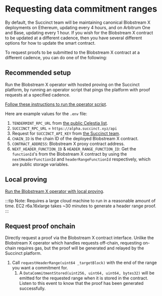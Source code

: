 # Requesting data commitment ranges

By default, the Succinct team will be maintaining canonical Blobstream X
deployments on Ethereum, updating every 4 hours, and on Arbitrum One
and Base, updating every 1 hour. If you wish for the Blobstream X contract
to be updated at a different cadence, then you have several different
options for how to update the smart contract.

To request proofs to be submitted to the Blobstream X contract at a
different cadence, you can do one of the following:

## Recommended setup

Run the Blobstream X operator with hosted proving on the Succinct
platform, by running an operator script that pings the platform with
proof requests at a specified cadence.

[Follow these instructions to run the operator script](https://github.com/succinctlabs/blobstreamx?tab=readme-ov-file#operator-with-hosted-proving).

Here are example values for the `.env` file:

1. `TENDERMINT_RPC_URL` from
   [the public Celestia list](https://docs.celestia.org/nodes/mainnet#consensus-nodes).
2. `SUCCINCT_RPC_URL` = `https://alpha.succinct.xyz/api`
3. Request for `SUCCINCT_API_KEY` from
   [the Succinct team](https://alpha.succinct.xyz/partner).
4. `CHAIN_ID` is the chain ID of the deployed Blobstream X contract.
5. `CONTRACT_ADDRESS`: Blobstream X proxy contract address.
6. `NEXT_HEADER_FUNCTION_ID` & `HEADER_RANGE_FUNCTION_ID`: Get the
   `functionId`'s from the Blobstream X contract by using the
   `nextHeaderFunctionId` and `headerRangeFunctionId` respectively,
   which are public storage variables.

## Local proving

[Run the Blobstream X operator with local proving](https://github.com/succinctlabs/blobstreamx?tab=readme-ov-file#local-proving--relaying).

:::tip
Note: Requires a large cloud machine to run in a reasonable
amount of time. EC2 r6a.16xlarge takes ~30 minutes to generate a
header range proof.
:::

## Request proof onchain

Directly request a proof via the Blobstream X contract interface.
Unlike the Blobstream X operator which handles requests off-chain,
requesting on-chain requires gas, but the proof will be generated
and relayed by the Succinct platform.

1. Call `requestHeaderRange(uint64 _targetBlock)` with the end
   of the range you want a commitment for.
   1. A `DataCommitmentStored(uint256, uint64, uint64, bytes32)`
      will be emitted for the requested range when it is stored in the
      contract. Listen to this event to know that the proof has been
      generated successfully.
